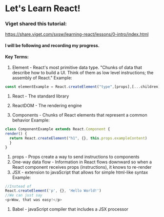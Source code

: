 # Let's Learn React!

### Viget shared this tutorial:

https://share.viget.com/sxsw/learning-react/lessons/0-intro/index.html

#### I will be following and recording my progress.

#### Key Terms:

1. Element - React's most primitive data type. "Chunks of data that describe how to build a UI. Think of them as low level instructions; the assembly of React."
  Example:
  ```javascript
const elementExample = React.createElement("type",[props],[...children]);
```

1. React - The standard library

1. ReactDOM - The rendering engine

1. Components - Chunks of React elements that represent a common behavior
  Example:
  ```javascript
  class ComponentExample extends React.Component {
  render() {
    return React.createElement("h1", {}, this.props.exampleContent)
    }
  }
  ```
1. props - Props create a way to send instructions to components
1. One-way data flow - Information in React flows downward so when a React component receives props (instructions), it knows to re-render
1. JSX - extension to javaScript that allows for simple html-like syntax
  Example:
  ```javaScript
  //Instead of
  React.createElement('p', {}, 'Hello World!')
  //We can just say
  <p>Wow, that was easy!</p>
  ```
1. Babel - javaScript compiler that includes a JSX processor 
